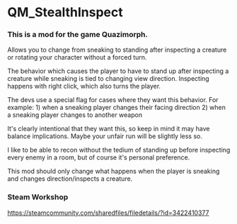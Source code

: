 # QM_StealthInspect

### This is a mod for the game Quazimorph.

Allows you to change from sneaking to standing after inspecting a creature or rotating your character without a forced turn.

The behavior which causes the player to have to stand up after inspecting a creature while sneaking is tied to changing view direction.
Inspecting happens with right click, which also turns the player.

The devs use a special flag for cases where they want this behavior. For example:
    1) when a sneaking player changes their facing direction
    2) when a sneaking player changes to another weapon

It's clearly intentional that they want this, so keep in mind it may have balance implications. Maybe your unfair run will be slightly less so.

I like to be able to recon without the tedium of standing up before inspecting every enemy in a room, but of course it's personal preference.

This mod should only change what happens when the player is sneaking and changes direction/inspects a creature.

### Steam Workshop
https://steamcommunity.com/sharedfiles/filedetails/?id=3422410377

